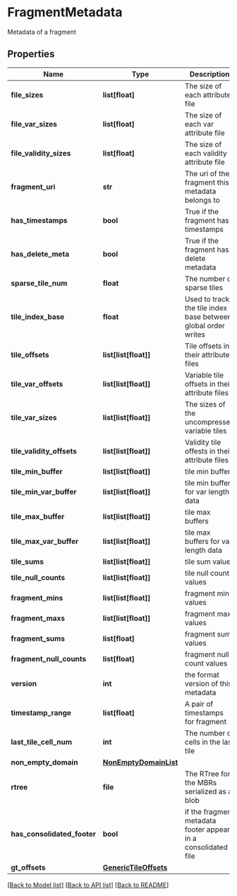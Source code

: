 # FragmentMetadata

Metadata of a fragment
## Properties
Name | Type | Description | Notes
------------ | ------------- | ------------- | -------------
**file_sizes** | **list[float]** | The size of each attribute file | [optional] 
**file_var_sizes** | **list[float]** | The size of each var attribute file | [optional] 
**file_validity_sizes** | **list[float]** | The size of each validity attribute file | [optional] 
**fragment_uri** | **str** | The uri of the fragment this metadata belongs to | [optional] 
**has_timestamps** | **bool** | True if the fragment has timestamps | [optional] 
**has_delete_meta** | **bool** | True if the fragment has delete metadata | [optional] 
**sparse_tile_num** | **float** | The number of sparse tiles | [optional] 
**tile_index_base** | **float** | Used to track the tile index base between global order writes | [optional] 
**tile_offsets** | **list[list[float]]** | Tile offsets in their attribute files | [optional] 
**tile_var_offsets** | **list[list[float]]** | Variable tile offsets in their attribute files | [optional] 
**tile_var_sizes** | **list[list[float]]** | The sizes of the uncompressed variable tiles | [optional] 
**tile_validity_offsets** | **list[list[float]]** | Validity tile offests in their attribute files | [optional] 
**tile_min_buffer** | **list[list[float]]** | tile min buffers | [optional] 
**tile_min_var_buffer** | **list[list[float]]** | tile min buffers for var length data | [optional] 
**tile_max_buffer** | **list[list[float]]** | tile max buffers | [optional] 
**tile_max_var_buffer** | **list[list[float]]** | tile max buffers for var length data | [optional] 
**tile_sums** | **list[list[float]]** | tile sum values | [optional] 
**tile_null_counts** | **list[list[float]]** | tile null count values | [optional] 
**fragment_mins** | **list[list[float]]** | fragment min values | [optional] 
**fragment_maxs** | **list[list[float]]** | fragment max values | [optional] 
**fragment_sums** | **list[float]** | fragment sum values | [optional] 
**fragment_null_counts** | **list[float]** | fragment null count values | [optional] 
**version** | **int** | the format version of this metadata | [optional] 
**timestamp_range** | **list[float]** | A pair of timestamps for fragment | [optional] 
**last_tile_cell_num** | **int** | The number of cells in the last tile | [optional] 
**non_empty_domain** | [**NonEmptyDomainList**](NonEmptyDomainList.md) |  | [optional] 
**rtree** | **file** | The RTree for the MBRs serialized as a blob | [optional] 
**has_consolidated_footer** | **bool** | if the fragment metadata footer appears in a consolidated file | [optional] 
**gt_offsets** | [**GenericTileOffsets**](GenericTileOffsets.md) |  | [optional] 

[[Back to Model list]](../README.md#documentation-for-models) [[Back to API list]](../README.md#documentation-for-api-endpoints) [[Back to README]](../README.md)



